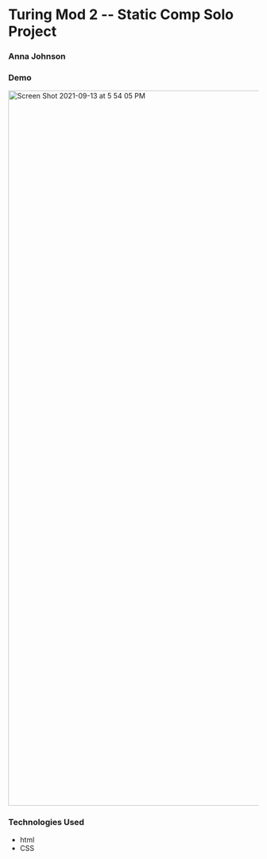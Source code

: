 # Turing Mod 2 -- Static Comp Solo Project
### Anna Johnson


### Demo
<img width="1440" alt="Screen Shot 2021-09-13 at 5 54 05 PM" src="https://user-images.githubusercontent.com/83973975/133176273-f6cdcf49-b582-4b06-b35e-0d6cf63050d4.png">


### Technologies Used
* html
* CSS

